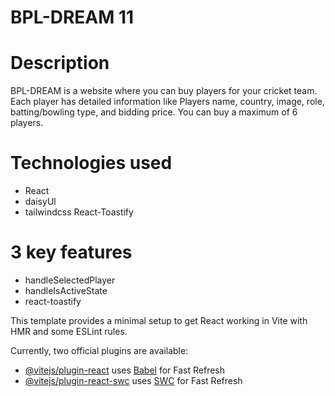 # BPL-DREAM 11

# Description
BPL-DREAM is a website where you can buy players for your cricket team. Each player has detailed information like Players name, country, image, role, batting/bowling type, and bidding price. You can buy a maximum of 6 players.

# Technologies used
- React
- daisyUl
- tailwindcss
React-Toastify

# 3 key features 

- handleSelectedPlayer
- handleIsActiveState
- react-toastify


This template provides a minimal setup to get React working in Vite with HMR and some ESLint rules.

Currently, two official plugins are available:

- [@vitejs/plugin-react](https://github.com/vitejs/vite-plugin-react/blob/main/packages/plugin-react/README.md) uses [Babel](https://babeljs.io/) for Fast Refresh
- [@vitejs/plugin-react-swc](https://github.com/vitejs/vite-plugin-react-swc) uses [SWC](https://swc.rs/) for Fast Refresh
